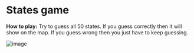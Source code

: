# States game

**How to play:**
Try to guess all 50 states.
If you guess correctly then it will show on the map.
If you guess wrong then you just have to keep guessing.

![image](https://github.com/user-attachments/assets/0169e01e-3801-415f-ad0f-4d75393f9fb5)
